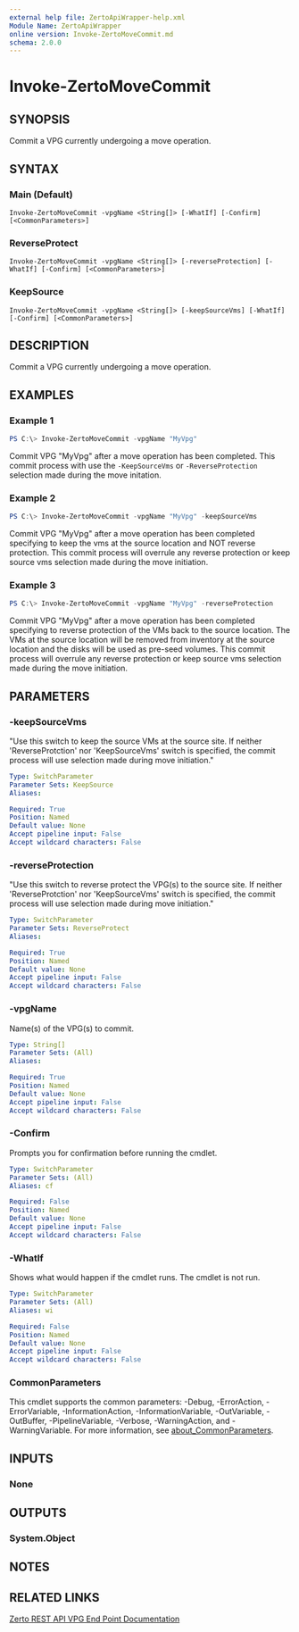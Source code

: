 ```yaml
---
external help file: ZertoApiWrapper-help.xml
Module Name: ZertoApiWrapper
online version: Invoke-ZertoMoveCommit.md
schema: 2.0.0
---
```


# Invoke-ZertoMoveCommit

## SYNOPSIS
Commit a VPG currently undergoing a move operation.

## SYNTAX

### Main (Default)
```
Invoke-ZertoMoveCommit -vpgName <String[]> [-WhatIf] [-Confirm] [<CommonParameters>]
```

### ReverseProtect
```
Invoke-ZertoMoveCommit -vpgName <String[]> [-reverseProtection] [-WhatIf] [-Confirm] [<CommonParameters>]
```

### KeepSource
```
Invoke-ZertoMoveCommit -vpgName <String[]> [-keepSourceVms] [-WhatIf] [-Confirm] [<CommonParameters>]
```

## DESCRIPTION
Commit a VPG currently undergoing a move operation.

## EXAMPLES

### Example 1
```powershell
PS C:\> Invoke-ZertoMoveCommit -vpgName "MyVpg"
```

Commit VPG "MyVpg" after a move operation has been completed. This commit process with use the `-KeepSourceVms` or `-ReverseProtection` selection made during the move initation.

### Example 2
```powershell
PS C:\> Invoke-ZertoMoveCommit -vpgName "MyVpg" -keepSourceVms
```

Commit VPG "MyVpg" after a move operation has been completed specifying to keep the vms at the source location and NOT reverse protection. This commit process will overrule any reverse protection or keep source vms selection made during the move initiation.

### Example 3
```powershell
PS C:\> Invoke-ZertoMoveCommit -vpgName "MyVpg" -reverseProtection
```

Commit VPG "MyVpg" after a move operation has been completed specifying to reverse protection of the VMs back to the source location. The VMs at the source location will be removed from inventory at the source location and the disks will be used as pre-seed volumes. This commit process will overrule any reverse protection or keep source vms selection made during the move initiation.

## PARAMETERS

### -keepSourceVms
"Use this switch to keep the source VMs at the source site. If neither 'ReverseProtction' nor 'KeepSourceVms' switch is specified, the commit process will use selection made during move initiation."

```yaml
Type: SwitchParameter
Parameter Sets: KeepSource
Aliases:

Required: True
Position: Named
Default value: None
Accept pipeline input: False
Accept wildcard characters: False
```

### -reverseProtection
"Use this switch to reverse protect the VPG(s) to the source site. If neither 'ReverseProtction' nor 'KeepSourceVms' switch is specified, the commit process will use selection made during move initiation."

```yaml
Type: SwitchParameter
Parameter Sets: ReverseProtect
Aliases:

Required: True
Position: Named
Default value: None
Accept pipeline input: False
Accept wildcard characters: False
```

### -vpgName
Name(s) of the VPG(s) to commit.

```yaml
Type: String[]
Parameter Sets: (All)
Aliases:

Required: True
Position: Named
Default value: None
Accept pipeline input: False
Accept wildcard characters: False
```

### -Confirm
Prompts you for confirmation before running the cmdlet.

```yaml
Type: SwitchParameter
Parameter Sets: (All)
Aliases: cf

Required: False
Position: Named
Default value: None
Accept pipeline input: False
Accept wildcard characters: False
```

### -WhatIf
Shows what would happen if the cmdlet runs. The cmdlet is not run.

```yaml
Type: SwitchParameter
Parameter Sets: (All)
Aliases: wi

Required: False
Position: Named
Default value: None
Accept pipeline input: False
Accept wildcard characters: False
```

### CommonParameters
This cmdlet supports the common parameters: -Debug, -ErrorAction, -ErrorVariable, -InformationAction, -InformationVariable, -OutVariable, -OutBuffer, -PipelineVariable, -Verbose, -WarningAction, and -WarningVariable. For more information, see [about_CommonParameters](http://go.microsoft.com/fwlink/?LinkID=113216).

## INPUTS

### None
## OUTPUTS

### System.Object
## NOTES

## RELATED LINKS

[Zerto REST API VPG End Point Documentation](http://s3.amazonaws.com/zertodownload_docs/Latest/Zerto%20Virtual%20Replication%20Zerto%20Virtual%20Manager%20%28ZVM%29%20-%20vSphere%20Online%20Help/RestfulAPIs/StatusAPIs.5.100.html#)
